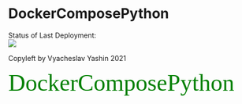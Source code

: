 # DockerComposePython

Status of Last Deployment:<br>
<img src="https://github.com/vyashin-devops/DockerComposePython/workflows/docker-compose/badge.svg?branch=main"><br>


Copyleft by Vyacheslav Yashin 2021

<font size="10" color="green" face="Tahoma">DockerComposePython</font> <br>
